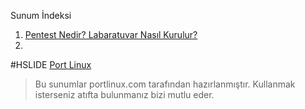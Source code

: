 Sunum İndeksi
1. [Pentest Nedir? Labaratuvar Nasıl Kurulur?](https://gitpitch.com/portlinux/presenta/pentestnedir)
2. 
#HSLIDE
[Port Linux](http://www.portlinux.com)

>Bu sunumlar portlinux.com tarafından hazırlanmıştır. Kullanmak isterseniz atıfta bulunmanız bizi mutlu eder.
